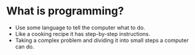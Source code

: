 # What is programming?


* Use some language to tell the computer what to do.
* Like a cooking recipe it has step-by-step instructions.
* Taking a complex problem and dividing it into small steps a computer can do.


